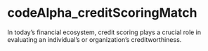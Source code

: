 # codeAlpha_creditScoringMatch
In today’s financial ecosystem, credit scoring plays a crucial role in evaluating an individual’s or organization’s creditworthiness. 
